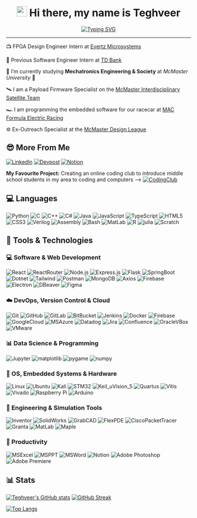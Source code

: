 <h1 align="center">
  <img src="https://media.giphy.com/media/hvRJCLFzcasrR4ia7z/giphy.gif" width="28">
  Hi there, my name is Teghveer
</h1>
<p align="center"> 
  <a href="https://git.io/typing-svg"><img src="https://readme-typing-svg.herokuapp.com?font=Fira+Code&pause=1000&color=30F755&center=true&vCenter=true&width=435&lines=Welcome+to+my+GitHub+page;You+can+call+me+Tegh;Engineering+Student;Software+Developer;Problem+Solver" alt="Typing SVG" /></a> </h1>
</p>

---
<!--- Updated: Aug 3,2024 ---> 

<!--- <h3 align="center"> Enthusiastic about fast cars, aviation, deep space, and machine learning... </h3> --->

<!--- 💡 I am currently seeking **Summer 2024** engineering internships and co-op opportunities --->

<!--- 🍁 Seeking Summer 2024 Co-op Opportunities --->

📺 FPGA Design Engineer Intern at [Evertz Microsystems](https://evertz.com/contact/about/)

🏦 Previous Software Engineer Intern at [TD Bank](https://www.td.com/ca/en/about-td)

🤖 I’m currently studying **Mechatronics Engineering & Society** at *McMaster University* 🍁

🛰️ I am a Payload Firmware Specialist on the [McMaster Interdisciplinary Satellite Team](https://mcmasterneudose.ca/)

🏎️ I am programming the embedded software for our racecar at [MAC Formula Electric Racing](https://macformularacing.com/)

⚙️ Ex-Outreach Specialist at the [McMaster Design League](https://www.mcmasterdesignleague.com/)

## 😎 More From Me
[![LinkedIn](https://img.shields.io/badge/LinkedIn-%230077B5.svg?style=for-the-badge&logo=linkedin&logoColor=white)](https://linkedin.com/in/teghveerateliey)
[![Devpost](https://img.shields.io/badge/Devpost-%230D597F.svg?style=for-the-badge&logo=devpost&logoColor=white)](https://devpost.com/Tegh25)
[![Notion](https://img.shields.io/badge/First--Year_Eng_Projects-000000.svg?style=for-the-badge&logo=notion&logoColor=white)](https://atelieyt.notion.site/atelieyt/Teghveer-Singh-Ateliey-ce61191a22cd43b78d930792bfe42196)
<!-- [![GrabCAD](https://img.shields.io/badge/GrabCAD-FF0000.svg?style=for-the-badge)](https://workbench.grabcad.com/teghveer.ateliey-1) -->

**My Favourite Project:** Creating an online coding club to introduce middle school students in my area to coding and computers --> [![CodingClub](https://img.shields.io/badge/Online_Coding_Club-A9225C.svg?style=for-the-badge)](https://sites.google.com/view/c0dingclub/home)

## 💻 Languages
![Python](https://img.shields.io/badge/python-3670A0?style=for-the-badge&logo=python&logoColor=ffdd54)
![C](https://img.shields.io/badge/c-292D36.svg?style=for-the-badge&logo=c&logoColor=A8B9CC)
![C++](https://img.shields.io/badge/C++-00599C.svg?style=for-the-badge&logo=cplusplus&logoColor=white)
![C#](https://img.shields.io/badge/C%23-512BD4.svg?style=for-the-badge&logo=csharp&logoColor=white)
![Java](https://img.shields.io/badge/java-%23ED8B00.svg?style=for-the-badge&logo=java&logoColor=white)
![JavaScript](https://img.shields.io/badge/javascript-%23323330.svg?style=for-the-badge&logo=javascript&logoColor=%23F7DF1E)
![TypeScript](https://img.shields.io/badge/typescript-%23323330.svg?style=for-the-badge&logo=typescript&logoColor=3178C6)
![HTML5](https://img.shields.io/badge/html5-%23E34F26.svg?style=for-the-badge&logo=html5&logoColor=white)
![CSS3](https://img.shields.io/badge/css3-1572B6.svg?style=for-the-badge&logo=css3&logoColor=white)
![Verilog](https://img.shields.io/badge/Verilog-F0F0F0.svg?style=for-the-badge)
![Assembly](https://img.shields.io/badge/Assembly-0091BD.svg?style=for-the-badge&logo=arm&logoColor=white)
![Bash](https://img.shields.io/badge/Bash-1B1E24.svg?style=for-the-badge&logo=gnubash&logoColor=4EAA25)
![MatLab](https://img.shields.io/badge/Matlab-0085CA.svg?style=for-the-badge)
![R](https://img.shields.io/badge/R-lightgrey.svg?style=for-the-badge&logo=R&logoColor=276DC3)
![julia](https://img.shields.io/badge/julia-9558B2.svg?style=for-the-badge&logo=julia&logoColor=white)
![Scratch](https://img.shields.io/badge/Scratch-4D97FF.svg?style=for-the-badge&logo=scratch&logoColor=white)

## 🔧 Tools & Technologies

### 💻 Software & Web Development
![React](https://img.shields.io/badge/react-%2320232a.svg?style=for-the-badge&logo=react&logoColor=%2361DAFB)
![ReactRouter](https://img.shields.io/badge/React_Router-CA4245.svg?style=for-the-badge&logo=reactrouter&logoColor=white)
![Node.js](https://img.shields.io/badge/Node.js-339933.svg?style=for-the-badge&logo=node.js&logoColor=white)
![Express.js](https://img.shields.io/badge/Express.js-000000.svg?style=for-the-badge&logo=express&logoColor=white)
![Flask](https://img.shields.io/badge/flask-%23000.svg?style=for-the-badge&logo=flask&logoColor=white)
![SpringBoot](https://img.shields.io/badge/Spring_Boot-6DB33F.svg?style=for-the-badge&logo=springboot&logoColor=white)
![Dotnet](https://img.shields.io/badge/.NET-512BD4.svg?style=for-the-badge&logo=.net&logoColor=white)
![Tailwind](https://img.shields.io/badge/Tailwind_CSS-06B6D4.svg?style=for-the-badge&logo=TailwindCSS&logoColor=white)
![Postman](https://img.shields.io/badge/Postman-FF6C37.svg?style=for-the-badge&logo=postman&logoColor=white)
![MongoDB](https://img.shields.io/badge/MongoDB-%234ea94b.svg?style=for-the-badge&logo=mongodb&logoColor=white)
![Axios](https://img.shields.io/badge/Axios-5A29E4.svg?style=for-the-badge&logo=Axios&logoColor=white)
![Firebase](https://img.shields.io/badge/Firebase-FFCA28.svg?style=for-the-badge&logo=firebase&logoColor=black)
![Electron](https://img.shields.io/badge/Electron-1b1c26.svg?style=for-the-badge&logo=electron&logoColor=9feaf9)
![DBeaver](https://img.shields.io/badge/DBeaver-FD5750.svg?style=for-the-badge)
![Figma](https://img.shields.io/badge/figma-%23F24E1E.svg?style=for-the-badge&logo=figma&logoColor=white)

### ☁️ DevOps, Version Control & Cloud
![Git](https://img.shields.io/badge/git-%23F05033.svg?style=for-the-badge&logo=git&logoColor=white)
![GitHub](https://img.shields.io/badge/github-%23121011.svg?style=for-the-badge&logo=github&logoColor=white)
![GitLab](https://img.shields.io/badge/gitlab-FC6D26.svg?style=for-the-badge&logo=gitlab&logoColor=white)
![BitBucket](https://img.shields.io/badge/Bitbucket-0052CC.svg?style=for-the-badge&logo=bitbucket&logoColor=white)
![Jenkins](https://img.shields.io/badge/Jenkins-D24939.svg?style=for-the-badge&logo=jenkins&logoColor=white)
![Docker](https://img.shields.io/badge/Docker-2496ED.svg?style=for-the-badge&logo=Docker&logoColor=white)
![Firebase](https://img.shields.io/badge/Firebase-FFCA28.svg?style=for-the-badge&logo=firebase&logoColor=black)
![GoogleCloud](https://img.shields.io/badge/Google_Cloud-4285F4.svg?style=for-the-badge&logo=googlecloud&logoColor=white)
![MSAzure](https://img.shields.io/badge/Microsoft_Azure-0078D4.svg?style=for-the-badge&logo=MicrosoftAzure&logoColor=white)
![Datadog](https://img.shields.io/badge/DataDog-632CA6.svg?style=for-the-badge&logo=datadog&logoColor=white)
![Jira](https://img.shields.io/badge/jira-0052CC.svg?style=for-the-badge&logo=jirasoftware&logoColor=white)
![Confluence](https://img.shields.io/badge/Confluence-172B4D.svg?style=for-the-badge&logo=confluence&logoColor=white)
![OracleVBox](https://img.shields.io/badge/Oracle_VirtualBox-183A61.svg?style=for-the-badge&logo=virtualbox&logoColor=white)
![VMware](https://img.shields.io/badge/VMware_Workstation-607078.svg?style=for-the-badge&logo=vmware&logoColor=white)

### 📊 Data Science & Programming
![Jupyter](https://img.shields.io/badge/Jupyter-F37626.svg?style=for-the-badge&logo=Jupyter&logoColor=white)
![matplotlib](https://img.shields.io/badge/matplotlib-8BEAF5.svg?style=for-the-badge&logoColor=white)
![pygame](https://img.shields.io/badge/pygame-61CD60.svg?style=for-the-badge&logoColor=white)
![numpy](https://img.shields.io/badge/numpy-013243.svg?style=for-the-badge&logo=numpy&logoColor=white)

### 🔌 OS, Embedded Systems & Hardware
![Linux](https://img.shields.io/badge/Linux-FCC624.svg?style=for-the-badge&logo=linux&logoColor=black)
![Ubuntu](https://img.shields.io/badge/Ubuntu-E95420.svg?style=for-the-badge&logo=ubuntu&logoColor=white)
![Kali](https://img.shields.io/badge/Kali-557C94.svg?style=for-the-badge&logo=kalilinux&logoColor=white)
![STM32](https://img.shields.io/badge/-STM32-03234B?style=for-the-badge&logo=STMicroelectronics)
![Keil_uVision_5](https://img.shields.io/badge/Keil_uVision_5-347535.svg?style=for-the-badge)
![Quartus](https://img.shields.io/badge/Quartus-0071C5.svg?style=for-the-badge&logo=intel)
![Vitis](https://img.shields.io/badge/Vitis-ED1C24.svg?style=for-the-badge&logo=amd)
![Vivado](https://img.shields.io/badge/Vivado-A9C23F.svg?style=for-the-badge&logo=amd)
![Raspberry Pi](https://img.shields.io/badge/-RaspberryPi-C51A4A?style=for-the-badge&logo=Raspberry-Pi)
![Arduino](https://img.shields.io/badge/-Arduino-FFFFFF?style=for-the-badge&logo=arduino&logoColor=blue)

### 📐 Engineering & Simulation Tools
![Inventor](https://img.shields.io/badge/Autodesk_Inventor-0696D7.svg?style=for-the-badge&logo=autodesk&logoColor=white)
![SolidWorks](https://img.shields.io/badge/SOLIDWORKS-005386.svg?style=for-the-badge&logo=dassaultsystemes&logoColor=white)
![GrabCAD](https://img.shields.io/badge/GrabCAD-FF0000.svg?style=for-the-badge)
![FlexPDE](https://img.shields.io/badge/FlexPDE-FFD000.svg?style=for-the-badge)
![CiscoPacketTracer](https://img.shields.io/badge/Cisco_Packet_Tracer-1BA0D7.svg?style=for-the-badge&logo=cisco&logoColor=white)
![Granta](https://img.shields.io/badge/Granta_EduPack-FFB71B.svg?style=for-the-badge&logo=ansys&logoColor=black)
![MatLab](https://img.shields.io/badge/Matlab-0085CA.svg?style=for-the-badge)
![Maple](https://img.shields.io/badge/Maple-004088.svg?style=for-the-badge)

### 🧩 Productivity
![MSExcel](https://img.shields.io/badge/Microsoft_Excel-217346.svg?style=for-the-badge&logo=microsoftexcel&logoColor=white)
![MSPPT](https://img.shields.io/badge/Microsoft_PowerPoint-B7472A.svg?style=for-the-badge&logo=microsoftpowerpoint&logoColor=white)
![MSWord](https://img.shields.io/badge/Microsoft_Word-2B579A.svg?style=for-the-badge&logo=microsoftword&logoColor=white)
![Notion](https://img.shields.io/badge/Notion-%23000000.svg?style=for-the-badge&logo=notion&logoColor=white)
![Adobe Photoshop](https://img.shields.io/badge/Adobe%20Photoshop-081C38.svg?style=for-the-badge&logo=adobephotoshop&logoColor=31A8FF)
![Adobe Premiere](https://img.shields.io/badge/Adobe%20Premiere_Pro-2C2C4A.svg?style=for-the-badge&logo=adobepremierepro&logoColor=9999FF)

## 📊 Stats

[![Teghveer's GitHub stats](https://github-readme-stats-sigma-five.vercel.app/api?username=tegh25&show_icons=true&theme=dark)](https://github.com/anuraghazra/github-readme-stats) [![GitHub Streak](https://github-readme-streak-stats.herokuapp.com?user=tegh25&theme=dark)](https://git.io/streak-stats)

[![Top Langs](https://github-readme-stats.vercel.app/api/top-langs/?username=tegh25&langs_count=10&layout=compact&theme=dark&show_icons=true)](https://github.com/anuraghazra/github-readme-stats)

